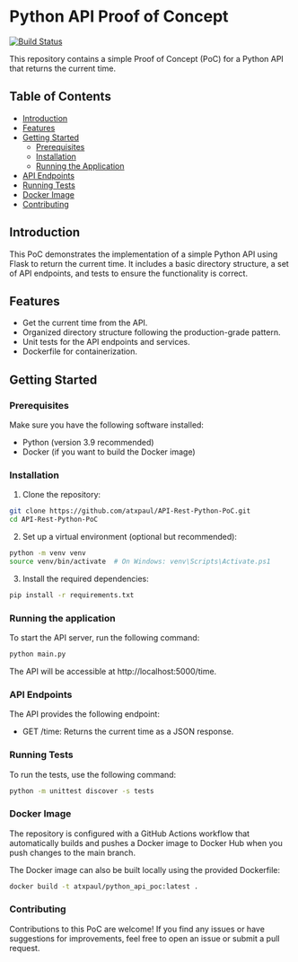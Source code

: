 # Python API Proof of Concept

[![Build Status](https://github.com/atxpaul/API-Rest-Python-PoC/actions/workflows/build.yml/badge.svg)](https://github.com/atxpaul/API-Rest-Python-PoC/actions/workflows/build.yml)

This repository contains a simple Proof of Concept (PoC) for a Python API that returns the current time.


## Table of Contents
- [Introduction](#introduction)
- [Features](#features)
- [Getting Started](#getting-started)
  - [Prerequisites](#prerequisites)
  - [Installation](#installation)
  - [Running the Application](#running-the-application)
- [API Endpoints](#api-endpoints)
- [Running Tests](#running-tests)
- [Docker Image](#docker-image)
- [Contributing](#contributing)

## Introduction

This PoC demonstrates the implementation of a simple Python API using Flask to return the current time. It includes a basic directory structure, a set of API endpoints, and tests to ensure the functionality is correct.

## Features

- Get the current time from the API.
- Organized directory structure following the production-grade pattern.
- Unit tests for the API endpoints and services.
- Dockerfile for containerization.

## Getting Started

### Prerequisites

Make sure you have the following software installed:

- Python (version 3.9 recommended)
- Docker (if you want to build the Docker image)

### Installation

1. Clone the repository:

```bash
git clone https://github.com/atxpaul/API-Rest-Python-PoC.git
cd API-Rest-Python-PoC
```

2. Set up a virtual environment (optional but recommended):

```bash
python -m venv venv
source venv/bin/activate  # On Windows: venv\Scripts\Activate.ps1
```

3. Install the required dependencies:

```bash
pip install -r requirements.txt
```

### Running the application

To start the API server, run the following command:

```bash
python main.py
```

The API will be accessible at http://localhost:5000/time.

### API Endpoints

The API provides the following endpoint:

- GET /time: Returns the current time as a JSON response.

### Running Tests

To run the tests, use the following command:

```bash
python -m unittest discover -s tests
```

### Docker Image

The repository is configured with a GitHub Actions workflow that automatically builds and pushes a Docker image to Docker Hub when you push changes to the main branch.

The Docker image can also be built locally using the provided Dockerfile:

```bash
docker build -t atxpaul/python_api_poc:latest .
```

### Contributing

Contributions to this PoC are welcome! If you find any issues or have suggestions for improvements, feel free to open an issue or submit a pull request.